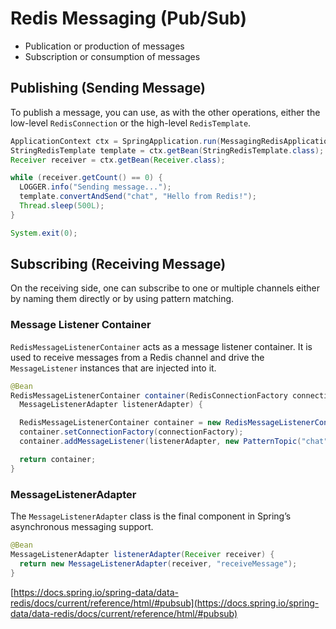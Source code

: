 # Redis Messaging (Pub/Sub)

* Publication or production of messages
* Subscription or consumption of messages

## Publishing (Sending Message)

To publish a message, you can use, as with the other operations, either the low-level `RedisConnection` or the high-level `RedisTemplate`.

```java
ApplicationContext ctx = SpringApplication.run(MessagingRedisApplication.class, args);
StringRedisTemplate template = ctx.getBean(StringRedisTemplate.class);
Receiver receiver = ctx.getBean(Receiver.class);

while (receiver.getCount() == 0) {
  LOGGER.info("Sending message...");
  template.convertAndSend("chat", "Hello from Redis!");
  Thread.sleep(500L);
}

System.exit(0);
```

## Subscribing (Receiving Message)

On the receiving side, one can subscribe to one or multiple channels either by naming them directly or by using pattern matching. 

### Message Listener Container
`RedisMessageListenerContainer` acts as a message listener container. It is used to receive messages from a Redis channel and drive the `MessageListener` instances that are injected into it.

```java
@Bean
RedisMessageListenerContainer container(RedisConnectionFactory connectionFactory,
  MessageListenerAdapter listenerAdapter) {

  RedisMessageListenerContainer container = new RedisMessageListenerContainer();
  container.setConnectionFactory(connectionFactory);
  container.addMessageListener(listenerAdapter, new PatternTopic("chat"));

  return container;
}
```

### MessageListenerAdapter
The `MessageListenerAdapter` class is the final component in Spring’s asynchronous messaging support. 
```java
@Bean
MessageListenerAdapter listenerAdapter(Receiver receiver) {
  return new MessageListenerAdapter(receiver, "receiveMessage");
}
```
[https://docs.spring.io/spring-data/data-redis/docs/current/reference/html/#pubsub](https://docs.spring.io/spring-data/data-redis/docs/current/reference/html/#pubsub)
